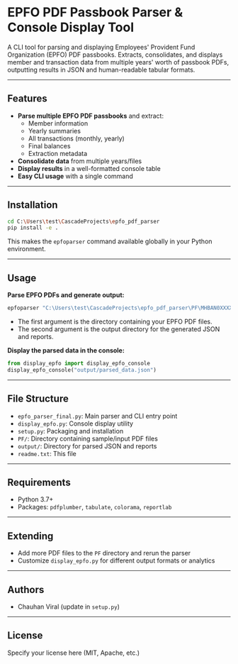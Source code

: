 # EPFO PDF Passbook Parser & Console Display Tool

A CLI tool for parsing and displaying Employees' Provident Fund Organization (EPFO) PDF passbooks. Extracts, consolidates, and displays member and transaction data from multiple years' worth of passbook PDFs, outputting results in JSON and human-readable tabular formats.

---

## Features
- **Parse multiple EPFO PDF passbooks** and extract:
  - Member information
  - Yearly summaries
  - All transactions (monthly, yearly)
  - Final balances
  - Extraction metadata
- **Consolidate data** from multiple years/files
- **Display results** in a well-formatted console table
- **Easy CLI usage** with a single command

---

## Installation

```bash
cd C:\Users\test\CascadeProjects\epfo_pdf_parser
pip install -e .
```
This makes the `epfoparser` command available globally in your Python environment.

---

## Usage

**Parse EPFO PDFs and generate output:**
```bash
epfoparser "C:\Users\test\CascadeProjects\epfo_pdf_parser\PF\MHBAN0XXXXXXXX" "C:\Users\test\CascadeProjects\epfo_pdf_parser\output"
```
- The first argument is the directory containing your EPFO PDF files.
- The second argument is the output directory for the generated JSON and reports.

**Display the parsed data in the console:**
```python
from display_epfo import display_epfo_console
display_epfo_console("output/parsed_data.json")
```

---

## File Structure
- `epfo_parser_final.py`: Main parser and CLI entry point
- `display_epfo.py`: Console display utility
- `setup.py`: Packaging and installation
- `PF/`: Directory containing sample/input PDF files
- `output/`: Directory for parsed JSON and reports
- `readme.txt`: This file

---

## Requirements
- Python 3.7+
- Packages: `pdfplumber`, `tabulate`, `colorama`, `reportlab`

---

## Extending
- Add more PDF files to the `PF` directory and rerun the parser
- Customize `display_epfo.py` for different output formats or analytics

---

## Authors
- Chauhan Viral (update in `setup.py`)

---

## License
Specify your license here (MIT, Apache, etc.)
